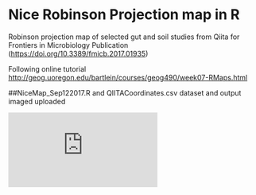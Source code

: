 # Nice Robinson Projection map in R
Robinson projection map of selected gut and soil studies from Qiita for Frontiers in Microbiology Publication (https://doi.org/10.3389/fmicb.2017.01935)

Following online tutorial http://geog.uoregon.edu/bartlein/courses/geog490/week07-RMaps.html

##NiceMap_Sep122017.R and QIITACoordinates.csv dataset and output imaged uploaded

![My image](https://github.com/nishattasnim11/QiitaMap/blob/master/NT_QIITA_nsamp.pdf)


